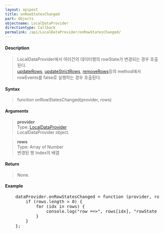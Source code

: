 ```yaml
---
layout: apipost
title: onRowStatesChanged
part: Objects
objectname: LocalDataProvider
directiontype: Callback
permalink: /api/LocalDataProvider/onRowStatesChanged/
---
```



#### Description

> LocalDataProvider에서 여러건의 데이터행의 rowState가 변경되는 경우 호출된다.  
> [updateRows](/api/LocalDataProvider/updateRows/), [updateStrictRows](/api/LocalDataProvider/updateStrictRows/), [removeRows](/api/LocalDataProvider/removeRows/)등의 method에서 rowEvents를 false로 실행하는 경우 호출된다.


#### Syntax

> function onRowStatesChanged(provider, rows)

#### Arguments

> **provider**  
> Type: [LocalDataProvider](/api/LocalDataProvider/)  
> LocalDataProvider object.  

> **rows**  
> Type: Array of Number  
> 변경된 행 Index의 배열  

#### Return

> None.

#### Example

<pre class="prettyprint">
    dataProvider.onRowStatesChanged = function (provider, rows) {
        if (rows.length > 0) {
            for (idx in rows) {
                console.log("row ==>", rows[idx], "rowState ==>", provider.getRowState(rows[idx]));
            }
        }
    };
</pre>

